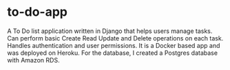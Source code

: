 # to-do-app
A To Do list application written in Django that helps users manage tasks.
Can perform basic Create Read Update and Delete operations on each task.
Handles authentication and user permissions.
It is a Docker based app and was deployed on Heroku. For the database, I created a Postgres database with Amazon RDS.
